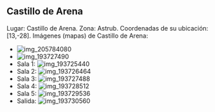 ## Castillo de Arena
Lugar: Castillo de Arena.
Zona: Astrub.
Coordenadas de su ubicación: [13,-28].
Imágenes (mapas) de Castillo de Arena:
- ![img_205784080](https://media.discordapp.net/attachments/1115311447145193482/1115347784942489640/205784080.jpg)
- ![img_193727490](https://media.discordapp.net/attachments/1115311447145193482/1115344805304737913/193727490.jpg)
- Sala 1: ![img_193725440](https://media.discordapp.net/attachments/1115311447145193482/1115344799113953310/193725440.jpg)
- Sala 2: ![img_193726464](https://media.discordapp.net/attachments/1115311447145193482/1115344800749715456/193726464.jpg)
- Sala 3: ![img_193727488](https://media.discordapp.net/attachments/1115311447145193482/1115344802398089327/193727488.jpg)
- Sala 4: ![img_193728512](https://media.discordapp.net/attachments/1115311447145193482/1115344806793724014/193728512.jpg)
- Sala 5: ![img_193729536](https://media.discordapp.net/attachments/1115311447145193482/1115344808236568647/193729536.jpg)
- Salida: ![img_193730560](https://media.discordapp.net/attachments/1115311447145193482/1115344814045671534/193730560.jpg)